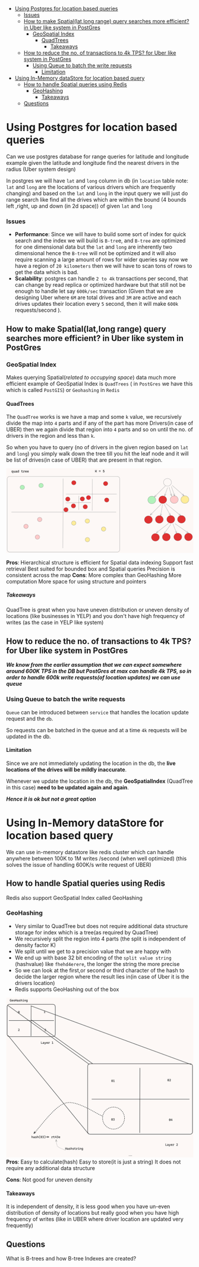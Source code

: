 - [Using Postgres for location based queries](#using-postgres-for-location-based-queries)
    - [Issues](#issues)
  - [How to make Spatial(lat,long range) query searches more efficient? in Uber like system in PostGres](#how-to-make-spatiallatlong-range-query-searches-more-efficient-in-uber-like-system-in-postgres)
    - [GeoSpatial Index](#geospatial-index)
      - [QuadTrees](#quadtrees)
        - [Takeaways](#takeaways)
  - [How to reduce the no. of transactions to 4k TPS? for Uber like system in PostGres](#how-to-reduce-the-no-of-transactions-to-4k-tps-for-uber-like-system-in-postgres)
    - [Using Queue to batch the write requests](#using-queue-to-batch-the-write-requests)
      - [Limitation](#limitation)
- [Using In-Memory dataStore for location based query](#using-in-memory-datastore-for-location-based-query)
  - [How to handle Spatial queries using Redis](#how-to-handle-spatial-queries-using-redis)
    - [GeoHashing](#geohashing)
      - [Takeaways](#takeaways-1)
  - [Questions](#questions)
# Using Postgres for location based queries
Can we use postgres database for range queries for latitude and longitude 
example given the latitude and longitude find the nearest drivers in the radius (Uber system design)

In postgres we will have `lat` and `long` column in db (in `location` table note: `lat` and `long` are the locations of various drivers which are frequently changing) and based on the  `lat` and `long` in the input query we will just do range search like find all the drives which are within the bound (4 bounds left ,right, up and down (in 2d space)) of given `lat` and `long`

### Issues

- **Performance**: Since we will have to build some sort of index for quick search and the index we will build is `B-tre`e, and `B-tree` are optimized for one  dimensional data but the `lat` and `long` are inherently two dimensional hence the `B-tree` will not be optimized and it will also require scanning a large amount of rows for wider queries say now we have a region of `20 kilometers` then we will have to scan tons of rows to get the data which is bad.
- **Scalability**: postgres can handle `2 to 4k` transactions per second, that can change by read replica or optimized hardware but that still not be enough to handle let say `600k/sec` transaction (Given that we are designing Uber where `6M` are total drives and `3M` are active and each drives updates their location every `5` second, then it will make `600k` requests/second ).

## How to make Spatial(lat,long range) query searches more efficient? in Uber like system in PostGres

### GeoSpatial Index
Makes querying Spatial(*related to occupying space*) data much more efficient example of GeoSpatial Index is `QuadTrees` ( in `PostGres` we have this which is called `PostGIS`) or `Geohashing` in `Redis`

#### QuadTrees
The `QuadTree` works is we have a map and some `k` value, we recursively divide the map into `4` parts and if any of the part has more Drivers(in case of UBER) then we again divide that region into `4` parts and so on until the no. of drivers in the region and less than `k`.

So when you have to query (no of drivers in the given region based on `lat` and `long`) you simply walk down the tree till you hit the leaf node and it will be list of drives(in case of UBER) that are present in that region.

![quad-tree](image.png)

**Pros**:
Hierarchical structure is efficient for Spatial data indexing
Support fast retrieval
Best suited for bounded box and Spatial queries
Precision is consistent across the map
**Cons**:
More complex than GeoHashing
More computation
More space for using structure and pointers

##### Takeaways
QuadTree is great when you have uneven distribution or uneven density of locations (like businesses in YELP) and you don't have high frequency of writes (as the case in YELP like system)

## How to reduce the no. of transactions to 4k TPS? for Uber like system in PostGres

***We know from the earlier assumption that we can expect somewhere around 600K TPS in the DB but PostGres at max can handle 4k TPS, so in order to handle 600k write requests(of location updates) we can use queue***

### Using Queue to batch the write requests

`Queue` can be introduced between `service` that handles the location update request and the `db`.

So requests can be batched in the queue and at a time `4k` requests will be updated in the db.

#### Limitation
Since we are not immediately updating the location in the db, the **live locations of the drives will be mildly inaccurate**.

Whenever we update the location in the db, the 
**GeoSpatialIndex** (QuadTree in this case) **need to be updated again and again**.

***Hence it is ok but not a great option***

# Using In-Memory dataStore for location based query
We can use in-memory datastore like redis cluster which can handle anywhere between 100K to 1M writes /second (when well optimized) (this solves the issue of handling 600K/s write request of UBER)
## How to handle Spatial queries using Redis
Redis also support GeoSpatial Index called GeoHashing

### GeoHashing
- Very similar to QuadTree but does not require additional data structure storage for index which is a tree(as required by QuadTree)
-  We recursively split the region into 4 parts (the split is independent of density factor K)
-  We split until we get to a precision value that we are happy with
-  We end up with base 32 bit encoding of the `split value string` (hashvalue) like `fhehd4erere`, the longer the string the more precise
-  So we can look at the first,or second or third character of the hash to decide the larger region where the result lies in(in case of Uber it is the drivers location)
-  Redis supports GeoHashing out of the box

![geohashing](image-1.png)
**Pros**:
Easy to calculate(hash)
Easy to store(it is just a string)
It does not require any additional data structure 

**Cons**:
Not good for uneven density

#### Takeaways
It is independent of density, it is less good when you have un-even distribution of density of locations but really good when you have high frequency of writes (like in UBER where driver location are updated very frequently)
## Questions
What is B-trees and how B-tree Indexes are created?


